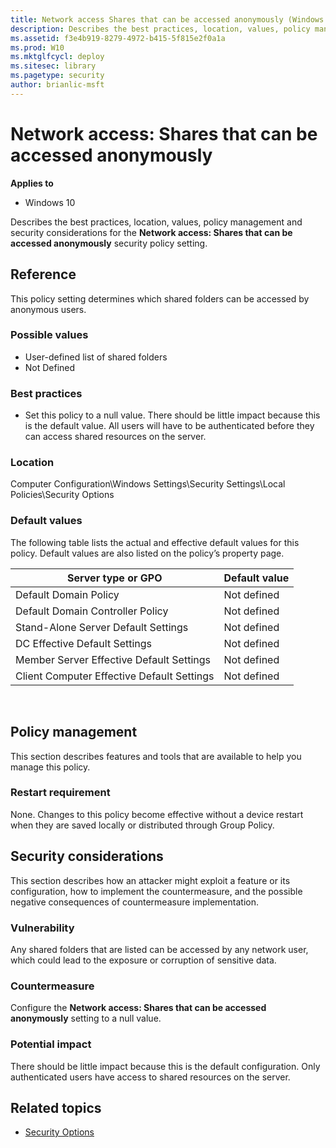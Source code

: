 ```yaml
---
title: Network access Shares that can be accessed anonymously (Windows 10)
description: Describes the best practices, location, values, policy management and security considerations for the Network access Shares that can be accessed anonymously security policy setting.
ms.assetid: f3e4b919-8279-4972-b415-5f815e2f0a1a
ms.prod: W10
ms.mktglfcycl: deploy
ms.sitesec: library
ms.pagetype: security
author: brianlic-msft
---
```


# Network access: Shares that can be accessed anonymously

**Applies to**
-   Windows 10

Describes the best practices, location, values, policy management and security considerations for the **Network access: Shares that can be accessed anonymously** security policy setting.

## Reference

This policy setting determines which shared folders can be accessed by anonymous users.

### Possible values

-   User-defined list of shared folders
-   Not Defined

### Best practices

-   Set this policy to a null value. There should be little impact because this is the default value. All users will have to be authenticated before they can access shared resources on the server.

### Location

Computer Configuration\\Windows Settings\\Security Settings\\Local Policies\\Security Options

### Default values

The following table lists the actual and effective default values for this policy. Default values are also listed on the policy’s property page.

| Server type or GPO | Default value |
| - | - |
| Default Domain Policy| Not defined| 
| Default Domain Controller Policy | Not defined| 
| Stand-Alone Server Default Settings | Not defined| 
| DC Effective Default Settings | Not defined| 
| Member Server Effective Default Settings | Not defined| 
| Client Computer Effective Default Settings | Not defined| 
 
## Policy management

This section describes features and tools that are available to help you manage this policy.

### Restart requirement

None. Changes to this policy become effective without a device restart when they are saved locally or distributed through Group Policy.

## Security considerations

This section describes how an attacker might exploit a feature or its configuration, how to implement the countermeasure, and the possible negative consequences of countermeasure implementation.

### Vulnerability

Any shared folders that are listed can be accessed by any network user, which could lead to the exposure or corruption of sensitive data.

### Countermeasure

Configure the **Network access: Shares that can be accessed anonymously** setting to a null value.

### Potential impact

There should be little impact because this is the default configuration. Only authenticated users have access to shared resources on the server.

## Related topics

- [Security Options](security-options.md)
